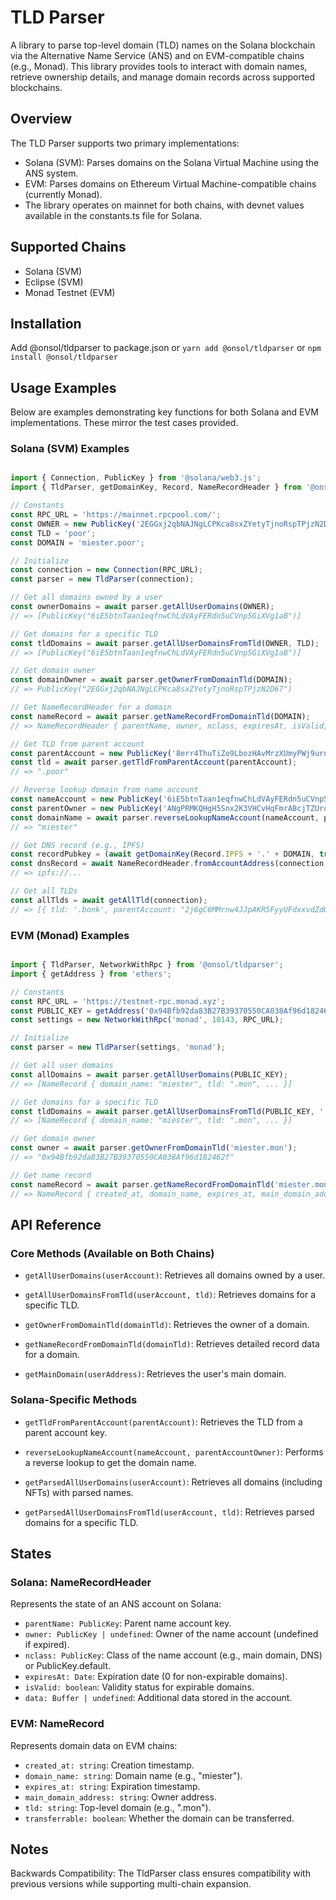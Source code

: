 # TLD Parser
A library to parse top-level domain (TLD) names on the Solana blockchain via the Alternative Name Service (ANS) and on EVM-compatible chains (e.g., Monad). This library provides tools to interact with domain names, retrieve ownership details, and manage domain records across supported blockchains.



## Overview
The TLD Parser supports two primary implementations:
* Solana (SVM): Parses domains on the Solana Virtual Machine using the ANS system.
* EVM: Parses domains on Ethereum Virtual Machine-compatible chains (currently Monad).
* The library operates on mainnet for both chains, with devnet values available in the constants.ts file for Solana.

## Supported Chains
* Solana (SVM)
* Eclipse (SVM)
* Monad Testnet (EVM)

## Installation
Add @onsol/tldparser to package.json or `yarn add @onsol/tldparser` or `npm install @onsol/tldparser`

## Usage Examples
Below are examples demonstrating key functions for both Solana and EVM implementations. These mirror the test cases provided.
### Solana (SVM) Examples
```javascript

import { Connection, PublicKey } from '@solana/web3.js';
import { TldParser, getDomainKey, Record, NameRecordHeader } from '@onsol/tldparser';

// Constants
const RPC_URL = 'https://mainnet.rpcpool.com/';
const OWNER = new PublicKey('2EGGxj2qbNAJNgLCPKca8sxZYetyTjnoRspTPjzN2D67');
const TLD = 'poor';
const DOMAIN = 'miester.poor';

// Initialize
const connection = new Connection(RPC_URL);
const parser = new TldParser(connection);

// Get all domains owned by a user
const ownerDomains = await parser.getAllUserDomains(OWNER);
// => [PublicKey("6iE5btnTaan1eqfnwChLdVAyFERdn5uCVnp5GiXVg1aB")]

// Get domains for a specific TLD
const tldDomains = await parser.getAllUserDomainsFromTld(OWNER, TLD);
// => [PublicKey("6iE5btnTaan1eqfnwChLdVAyFERdn5uCVnp5GiXVg1aB")]

// Get domain owner
const domainOwner = await parser.getOwnerFromDomainTld(DOMAIN);
// => PublicKey("2EGGxj2qbNAJNgLCPKca8sxZYetyTjnoRspTPjzN2D67")

// Get NameRecordHeader for a domain
const nameRecord = await parser.getNameRecordFromDomainTld(DOMAIN);
// => NameRecordHeader { parentName, owner, nclass, expiresAt, isValid, data }

// Get TLD from parent account
const parentAccount = new PublicKey('8err4ThuTiZo9LbozHAvMrzXUmyPWj9urnMo38vC6FdQ');
const tld = await parser.getTldFromParentAccount(parentAccount);
// => ".poor"

// Reverse lookup domain from name account
const nameAccount = new PublicKey('6iE5btnTaan1eqfnwChLdVAyFERdn5uCVnp5GiXVg1aB');
const parentOwner = new PublicKey('ANgPRMKQHgH5Snx2K3VHCvHqFmrABcjTZUrqZBzDCtfA');
const domainName = await parser.reverseLookupNameAccount(nameAccount, parentOwner);
// => "miester"

// Get DNS record (e.g., IPFS)
const recordPubkey = (await getDomainKey(Record.IPFS + '.' + DOMAIN, true)).pubkey;
const dnsRecord = await NameRecordHeader.fromAccountAddress(connection, recordPubkey);
// => ipfs://...

// Get all TLDs
const allTlds = await getAllTld(connection);
// => [{ tld: '.bonk', parentAccount: "2j6gC6MMrnw4JJpAKR5FyyUFdxxvdZdG2sg4FrqfyWi5" }, ...]
```
### EVM (Monad) Examples
```javascript

import { TldParser, NetworkWithRpc } from '@onsol/tldparser';
import { getAddress } from 'ethers';

// Constants
const RPC_URL = 'https://testnet-rpc.monad.xyz';
const PUBLIC_KEY = getAddress('0x94Bfb92da83B27B39370550CA038Af96d182462f');
const settings = new NetworkWithRpc('monad', 10143, RPC_URL);

// Initialize
const parser = new TldParser(settings, 'monad');

// Get all user domains
const allDomains = await parser.getAllUserDomains(PUBLIC_KEY);
// => [NameRecord { domain_name: "miester", tld: ".mon", ... }]

// Get domains for a specific TLD
const tldDomains = await parser.getAllUserDomainsFromTld(PUBLIC_KEY, '.mon');
// => [NameRecord { domain_name: "miester", tld: ".mon", ... }]

// Get domain owner
const owner = await parser.getOwnerFromDomainTld('miester.mon');
// => "0x94Bfb92da83B27B39370550CA038Af96d182462f"

// Get name record
const nameRecord = await parser.getNameRecordFromDomainTld('miester.mon');
// => NameRecord { created_at, domain_name, expires_at, main_domain_address, tld, transferrable }
```

## API Reference
### Core Methods (Available on Both Chains)
* `getAllUserDomains(userAccount)`: Retrieves all domains owned by a user.

* `getAllUserDomainsFromTld(userAccount, tld)`: Retrieves domains for a specific TLD.

* `getOwnerFromDomainTld(domainTld)`: Retrieves the owner of a domain.

* `getNameRecordFromDomainTld(domainTld)`: Retrieves detailed record data for a domain.

* `getMainDomain(userAddress)`: Retrieves the user's main domain.

### Solana-Specific Methods
* `getTldFromParentAccount(parentAccount)`: Retrieves the TLD from a parent account key.

* `reverseLookupNameAccount(nameAccount, parentAccountOwner)`: Performs a reverse lookup to get the domain name.

* `getParsedAllUserDomains(userAccount)`: Retrieves all domains (including NFTs) with parsed names.

* `getParsedAllUserDomainsFromTld(userAccount, tld)`: Retrieves parsed domains for a specific TLD.

## States
### Solana: NameRecordHeader
Represents the state of an ANS account on Solana:
* `parentName: PublicKey`: Parent name account key.
* `owner: PublicKey | undefined`: Owner of the name account (undefined if expired).
* `nclass: PublicKey`: Class of the name account (e.g., main domain, DNS) or PublicKey.default.
* `expiresAt: Date`: Expiration date (0 for non-expirable domains).
* `isValid: boolean`: Validity status for expirable domains.
* `data: Buffer | undefined`: Additional data stored in the account.

### EVM: NameRecord
Represents domain data on EVM chains:
* `created_at: string`: Creation timestamp.
* `domain_name: string`: Domain name (e.g., "miester").
* `expires_at: string`: Expiration timestamp.
* `main_domain_address: string`: Owner address.
* `tld: string`: Top-level domain (e.g., ".mon").
* `transferrable: boolean`: Whether the domain can be transferred.

## Notes
Backwards Compatibility: The TldParser class ensures compatibility with previous versions while supporting multi-chain expansion.
